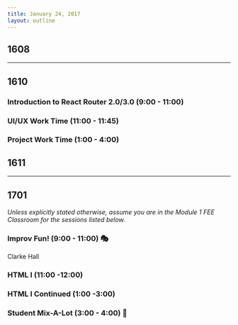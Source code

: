 ```yaml
---
title: January 24, 2017
layout: outline
---
```


## 1608

***

## 1610

### Introduction to React Router 2.0/3.0 (9:00 - 11:00)

### UI/UX Work Time (11:00 - 11:45)

### Project Work Time (1:00 - 4:00)

## 1611

***

## 1701

_Unless explicitly stated otherwise, assume you are in the Module 1 FEE Classroom for the sessions listed below._

### Improv Fun! (9:00 - 11:00) :performing_arts:
Clarke Hall

### HTML I (11:00 -12:00)

### HTML I Continued (1:00 -3:00)

### Student Mix-A-Lot (3:00 - 4:00) :tada:
